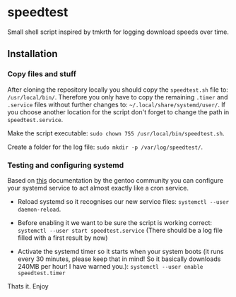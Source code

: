 # speedtest

Small shell script inspired by tmkrth for logging download speeds over time.

## Installation

### Copy files and stuff

After cloning the repository locally you should copy the `speedtest.sh` file to:
`/usr/local/bin/`. Therefore you only have to copy the remaining `.timer` and `.service`
files without further changes to: `~/.local/share/systemd/user/`. If you choose
another location for the script don't forget to change the path in `speedtest.service`.

Make the script executable: `sudo chown 755 /usr/local/bin/speedtest.sh`.

Create a folder for the log file: `sudo mkdir -p /var/log/speedtest/`.

### Testing and configuring systemd

Based on [this](https://wiki.gentoo.org/wiki/Systemd#Timer_services) documentation by
the gentoo community you can configure your systemd service to act almost exactly like
a cron service.

* Reload systemd so it recognises our new service files:
`systemctl --user daemon-reload`.

* Before enabling it we want to be sure the script is working correct:
`systemctl --user start speedtest.service` (There should be a log file 
filled with a first result by now)

* Activate the systemd timer so it starts when your system boots (it runs every 30 minutes,
please keep that in mind! So it basically downloads 240MB per hour! I have warned you.):
`systemctl --user enable speedtest.timer`

Thats it.
Enjoy
